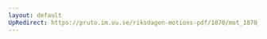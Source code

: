 ```yaml
---
layout: default
UpRedirect: https://pruto.im.uu.se/riksdagen-motions-pdf/1870/mot_1870__fk__2.pdf
---
```

